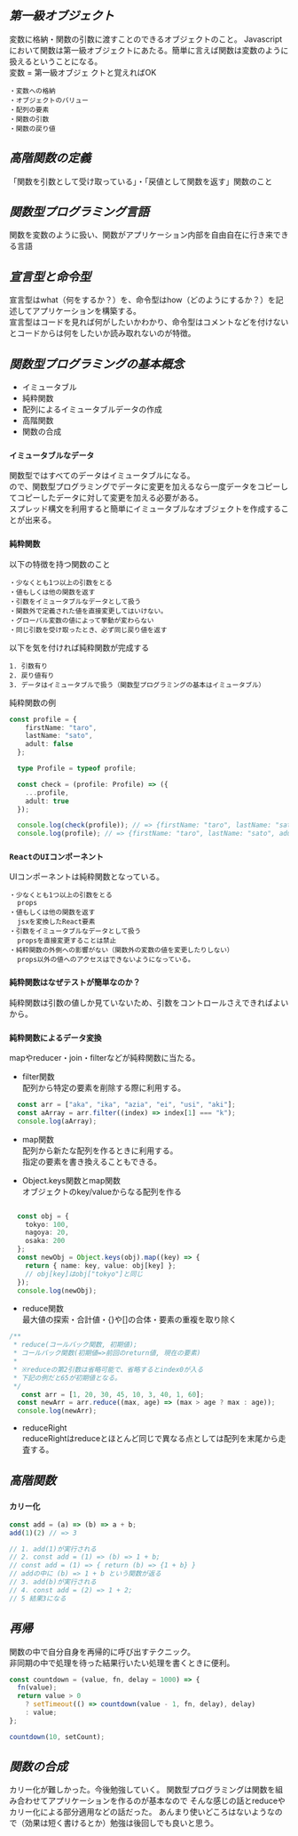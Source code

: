 ## ***第一級オブジェクト*** 
変数に格納・関数の引数に渡すことのできるオブジェクトのこと。
Javascriptにおいて関数は第一級オブジェクトにあたる。簡単に言えば関数は変数のように扱えるということになる。  
変数 = 第一級オブジェ クトと覚えればOK  
```
・変数への格納
・オブジェクトのバリュー
・配列の要素
・関数の引数
・関数の戻り値
```
## ***高階関数の定義*** 
「関数を引数として受け取っている」・「戻値として関数を返す」関数のこと

## ***関数型プログラミング言語*** 
関数を変数のように扱い、関数がアプリケーション内部を自由自在に行き来できる言語

## ***宣言型と命令型*** 
宣言型はwhat（何をするか？）を、命令型はhow（どのようにするか？）を記述してアプリケーションを構築する。  
宣言型はコードを見れば何がしたいかわかり、命令型はコメントなどを付けないとコードからは何をしたいか読み取れないのが特徴。  

## ***関数型プログラミングの基本概念*** 
* イミュータブル
* 純粋関数
* 配列によるイミュータブルデータの作成
* 高階関数
* 関数の合成
### `イミュータブルなデータ`
関数型ではすべてのデータはイミュータブルになる。  
ので、関数型プログラミングでデータに変更を加えるなら一度データをコピーしてコピーしたデータに対して変更を加える必要がある。  
スプレッド構文を利用すると簡単にイミュータブルなオブジェクトを作成することが出来る。  

### `純粋関数`
以下の特徴を持つ関数のこと
```
・少なくとも1つ以上の引数をとる
・値もしくは他の関数を返す
・引数をイミュータブルなデータとして扱う
・関数外で定義された値を直接変更してはいけない。
・グローバル変数の値によって挙動が変わらない
・同じ引数を受け取ったとき、必ず同じ戻り値を返す
```
以下を気を付ければ純粋関数が完成する
```
1. 引数有り
2. 戻り値有り
3. データはイミュータブルで扱う（関数型プログラミングの基本はイミュータブル）
```
純粋関数の例
```ts
const profile = {
    firstName: "taro",
    lastName: "sato",
    adult: false
  };

  type Profile = typeof profile;

  const check = (profile: Profile) => ({
    ...profile,
    adult: true
  });

  console.log(check(profile)); // => {firstName: "taro", lastName: "sato", adult: true}
  console.log(profile); // => {firstName: "taro", lastName: "sato", adult: false}
```

### `ReactのUIコンポーネント`
UIコンポーネントは純粋関数となっている。  
```
・少なくとも1つ以上の引数をとる
  props
・値もしくは他の関数を返す
  jsxを変換したReact要素
・引数をイミュータブルなデータとして扱う
  propsを直接変更することは禁止
・純粋関数の外側への影響がない（関数外の変数の値を変更したりしない）
  props以外の値へのアクセスはできないようになっている。
```

### `純粋関数はなぜテストが簡単なのか？`
純粋関数は引数の値しか見ていないため、引数をコントロールさえできればよいから。


### `純粋関数によるデータ変換`
mapやreducer・join・filterなどが純粋関数に当たる。

* filter関数  
配列から特定の要素を削除する際に利用する。
```ts
  const arr = ["aka", "ika", "azia", "ei", "usi", "aki"];
  const aArray = arr.filter((index) => index[1] === "k");
  console.log(aArray);
```
* map関数  
配列から新たな配列を作るときに利用する。  
指定の要素を書き換えることもできる。  

* Object.keys関数とmap関数  
オブジェクトのkey/valueからなる配列を作る
```ts

  const obj = {
    tokyo: 100,
    nagoya: 20,
    osaka: 200
  };
  const newObj = Object.keys(obj).map((key) => {
    return { name: key, value: obj[key] };
    // obj[key]はobj["tokyo"]と同じ
  });
  console.log(newObj);
```
* reduce関数  
最大値の探索・合計値・{}や[]の合体・要素の重複を取り除く
```ts
/**
 * reduce(コールバック関数, 初期値);
 * コールバック関数(初期値=>前回のreturn値, 現在の要素)
 *
 * ※reduceの第2引数は省略可能で、省略するとindex0が入る
 * 下記の例だと65が初期値となる。
 */
   const arr = [1, 20, 30, 45, 10, 3, 40, 1, 60];
  const newArr = arr.reduce((max, age) => (max > age ? max : age));
  console.log(newArr);
```
* reduceRight  
reduceRightはreduceとほとんど同じで異なる点としては配列を末尾から走査する。

## ***高階関数*** 
### `カリー化`
```ts
const add = (a) => (b) => a + b;
add(1)(2) // => 3

// 1. add(1)が実行される
// 2. const add = (1) => (b) => 1 + b;
// const add = (1) => { return (b) => {1 + b} }
// addの中に (b) => 1 + b という関数が返る
// 3. add(b)が実行される
// 4. const add = (2) => 1 + 2;
// 5 結果3になる
```

## ***再帰*** 
関数の中で自分自身を再帰的に呼び出すテクニック。  
非同期の中で処理を待った結果行いたい処理を書くときに便利。  
```ts
const countdown = (value, fn, delay = 1000) => {
  fn(value);
  return value > 0
    ? setTimeout(() => countdown(value - 1, fn, delay), delay)
    : value;
};

countdown(10, setCount);
```
## ***関数の合成*** 
カリー化が難しかった。今後勉強していく。
関数型プログラミングは関数を組み合わせてアプリケーションを作るのが基本なので
そんな感じの話とreduceやカリー化による部分適用などの話だった。
あんまり使いどころはないようなので（効果は短く書けるとか）勉強は後回しでも良いと思う。